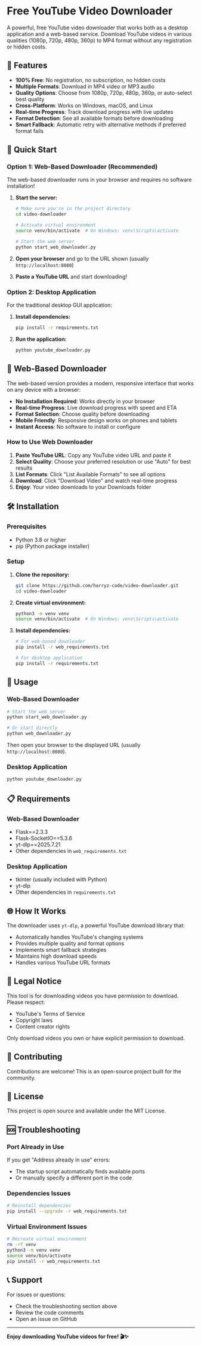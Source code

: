 # Free YouTube Video Downloader

A powerful, free YouTube video downloader that works both as a desktop application and a web-based service. Download YouTube videos in various qualities (1080p, 720p, 480p, 360p) to MP4 format without any registration or hidden costs.

## 🌟 Features

- **100% Free**: No registration, no subscription, no hidden costs
- **Multiple Formats**: Download in MP4 video or MP3 audio
- **Quality Options**: Choose from 1080p, 720p, 480p, 360p, or auto-select best quality
- **Cross-Platform**: Works on Windows, macOS, and Linux
- **Real-time Progress**: Track download progress with live updates
- **Format Detection**: See all available formats before downloading
- **Smart Fallback**: Automatic retry with alternative methods if preferred format fails

## 🚀 Quick Start

### Option 1: Web-Based Downloader (Recommended)

The web-based downloader runs in your browser and requires no software installation!

1. **Start the server:**
   ```bash
   # Make sure you're in the project directory
   cd video-downloader
   
   # Activate virtual environment
   source venv/bin/activate  # On Windows: venv\Scripts\activate
   
   # Start the web server
   python start_web_downloader.py
   ```

2. **Open your browser** and go to the URL shown (usually `http://localhost:8080`)

3. **Paste a YouTube URL** and start downloading!

### Option 2: Desktop Application

For the traditional desktop GUI application:

1. **Install dependencies:**
   ```bash
   pip install -r requirements.txt
   ```

2. **Run the application:**
   ```bash
   python youtube_downloader.py
   ```

## 📱 Web-Based Downloader

The web-based version provides a modern, responsive interface that works on any device with a browser:

- **No Installation Required**: Works directly in your browser
- **Real-time Progress**: Live download progress with speed and ETA
- **Format Selection**: Choose quality before downloading
- **Mobile Friendly**: Responsive design works on phones and tablets
- **Instant Access**: No software to install or configure

### How to Use Web Downloader

1. **Paste YouTube URL**: Copy any YouTube video URL and paste it
2. **Select Quality**: Choose your preferred resolution or use "Auto" for best results
3. **List Formats**: Click "List Available Formats" to see all options
4. **Download**: Click "Download Video" and watch real-time progress
5. **Enjoy**: Your video downloads to your Downloads folder

## 🛠️ Installation

### Prerequisites

- Python 3.8 or higher
- pip (Python package installer)

### Setup

1. **Clone the repository:**
   ```bash
   git clone https://github.com/harryz-code/video-downloader.git
   cd video-downloader
   ```

2. **Create virtual environment:**
   ```bash
   python3 -m venv venv
   source venv/bin/activate  # On Windows: venv\Scripts\activate
   ```

3. **Install dependencies:**
   ```bash
   # For web-based downloader
   pip install -r web_requirements.txt
   
   # For desktop application
   pip install -r requirements.txt
   ```

## 🔧 Usage

### Web-Based Downloader

```bash
# Start the web server
python start_web_downloader.py

# Or start directly
python web_downloader.py
```

Then open your browser to the displayed URL (usually `http://localhost:8080`).

### Desktop Application

```bash
python youtube_downloader.py
```

## 📋 Requirements

### Web-Based Downloader
- Flask==2.3.3
- Flask-SocketIO==5.3.6
- yt-dlp==2025.7.21
- Other dependencies in `web_requirements.txt`

### Desktop Application
- tkinter (usually included with Python)
- yt-dlp
- Other dependencies in `requirements.txt`

## 🌐 How It Works

The downloader uses `yt-dlp`, a powerful YouTube download library that:

- Automatically handles YouTube's changing systems
- Provides multiple quality and format options
- Implements smart fallback strategies
- Maintains high download speeds
- Handles various YouTube URL formats

## 🚨 Legal Notice

This tool is for downloading videos you have permission to download. Please respect:

- YouTube's Terms of Service
- Copyright laws
- Content creator rights

Only download videos you own or have explicit permission to download.

## 🤝 Contributing

Contributions are welcome! This is an open-source project built for the community.

## 📄 License

This project is open source and available under the MIT License.

## 🆘 Troubleshooting

### Port Already in Use
If you get "Address already in use" errors:
- The startup script automatically finds available ports
- Or manually specify a different port in the code

### Dependencies Issues
```bash
# Reinstall dependencies
pip install --upgrade -r web_requirements.txt
```

### Virtual Environment Issues
```bash
# Recreate virtual environment
rm -rf venv
python3 -m venv venv
source venv/bin/activate
pip install -r web_requirements.txt
```

## 📞 Support

For issues or questions:
- Check the troubleshooting section above
- Review the code comments
- Open an issue on GitHub

---

**Enjoy downloading YouTube videos for free! 🎬✨**

